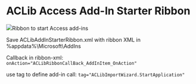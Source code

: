 # ACLib Access Add-In Starter Ribbon

<image src="https://access-codelib.net/images/doc/ACLibAddInStarterRibbon.png">Ribbon to start Access add-ins</image>

Save ACLibAddInStarterRibbon.xml with ribbon XML in %appdata%\Microsoft\AddIns

Callback in ribbon-xml:
`onAction="ACLibRibbonCallBack_AddInItem_OnAction"`

use tag to define add-in call:
`tag="ACLibImportWizard.StartApplication"`
